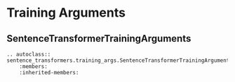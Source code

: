 # Training Arguments

## SentenceTransformerTrainingArguments

```{eval-rst}
.. autoclass:: sentence_transformers.training_args.SentenceTransformerTrainingArguments
    :members:
    :inherited-members:
```
